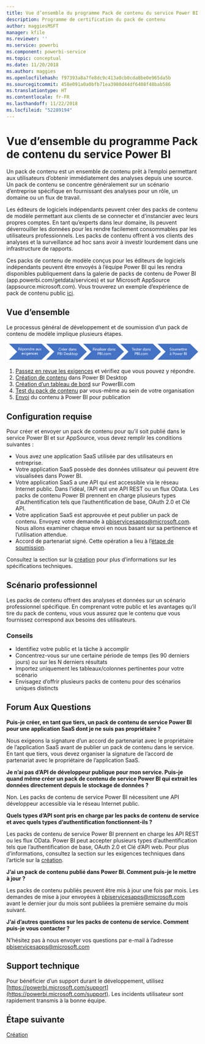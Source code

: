 ```yaml
---
title: Vue d’ensemble du programme Pack de contenu du service Power BI
description: Programme de certification du pack de contenu
author: maggiesMSFT
manager: kfile
ms.reviewer: ''
ms.service: powerbi
ms.component: powerbi-service
ms.topic: conceptual
ms.date: 11/20/2018
ms.author: maggies
ms.openlocfilehash: f97393a8a7fe8dc9c413a0cb0cda8be0e965da5b
ms.sourcegitcommit: 458e091a0a0bfb71ea3980d44df6408f48bab586
ms.translationtype: HT
ms.contentlocale: fr-FR
ms.lasthandoff: 11/22/2018
ms.locfileid: "52289194"
---
```

# <a name="overview-of-the-power-bi-service-content-pack-program"></a>Vue d’ensemble du programme Pack de contenu du service Power BI
Un pack de contenu est un ensemble de contenu prêt à l’emploi permettant aux utilisateurs d’obtenir immédiatement des analyses depuis une source. Un pack de contenu se concentre généralement sur un scénario d’entreprise spécifique en fournissant des analyses pour un rôle, un domaine ou un flux de travail.

Les éditeurs de logiciels indépendants peuvent créer des packs de contenu de modèle permettant aux clients de se connecter et d’instancier avec leurs propres comptes. En tant qu’experts dans leur domaine, ils peuvent déverrouiller les données pour les rendre facilement consommables par les utilisateurs professionnels. Les packs de contenu offrent à vos clients des analyses et la surveillance ad hoc sans avoir à investir lourdement dans une infrastructure de rapports.

Ces packs de contenu de modèle conçus pour les éditeurs de logiciels indépendants peuvent être envoyés à l’équipe Power BI qui les rendra disponibles publiquement dans la galerie de packs de contenu de Power BI (app.powerbi.com/getdata/services) et sur Microsoft AppSource (appsource.microsoft.com). Vous trouverez un exemple d’expérience de pack de contenu public [ici](template-content-pack-experience.md).

## <a name="overview"></a>Vue d’ensemble
Le processus général de développement et de soumission d’un pack de contenu de modèle implique plusieurs étapes.

 ![Processus](media/service-content-pack-overview/developer-content-pack-overview.png)

1. [Passez en revue les exigences](#requirements) et vérifiez que vous pouvez y répondre.
2. [Création de contenu](template-content-pack-authoring.md#queries) dans Power BI Desktop
3. [Création d’un tableau de bord](template-content-pack-authoring.md#dashboard) sur PowerBI.com
4. [Test du pack de contenu](template-content-pack-testing.md) par vous-même au sein de votre organisation
5. [Envoi](template-content-pack-testing.md#submission) du contenu à Power BI pour publication

<a name="requirements"></a>

## <a name="requirements"></a>Configuration requise
Pour créer et envoyer un pack de contenu pour qu’il soit publié dans le service Power BI et sur AppSource, vous devez remplir les conditions suivantes :

* Vous avez une application SaaS utilisée par des utilisateurs en entreprise.
* Votre application SaaS possède des données utilisateur qui peuvent être visualisées dans Power BI.
* Votre application SaaS a une API qui est accessible via le réseau Internet public. Dans l’idéal, l’API est une API REST ou un flux OData. Les packs de contenu Power BI prennent en charge plusieurs types d’authentification tels que l’authentification de base, OAuth 2.0 et Clé API. 
* Votre application SaaS est approuvée et peut publier un pack de contenu. Envoyez votre demande à pbiservicesapps@microsoft.com. Nous allons examiner chaque envoi en nous basant sur sa pertinence et l’utilisation attendue. 
* Accord de partenariat signé. Cette opération a lieu à l’[étape de soumission](template-content-pack-testing.md#submission).

Consultez la section sur la [création](template-content-pack-authoring.md) pour plus d’informations sur les spécifications techniques.

## <a name="business-scenario"></a>Scénario professionnel
Les packs de contenu offrent des analyses et données sur un scénario professionnel spécifique. En comprenant votre public et les avantages qu’il tire du pack de contenu, vous vous assurez que le contenu que vous fournissez correspond aux besoins des utilisateurs.

### <a name="tips"></a>Conseils
* Identifiez votre public et la tâche à accomplir  
* Concentrez-vous sur une certaine période de temps (les 90 derniers jours) ou sur les N derniers résultats  
* Importez uniquement les tableaux/colonnes pertinentes pour votre scénario  
* Envisagez d’offrir plusieurs packs de contenu pour des scénarios uniques distincts  

## <a name="frequently-asked-questions"></a>Forum Aux Questions
**Puis-je créer, en tant que tiers, un pack de contenu de service Power BI pour une application SaaS dont je ne suis pas propriétaire ?**

Nous exigeons la signature d’un accord de partenariat avec le propriétaire de l’application SaaS avant de publier un pack de contenu dans le service. En tant que tiers, vous devez organiser la signature de l’accord de partenariat avec le propriétaire de l’application SaaS.

**Je n’ai pas d’API de développeur publique pour mon service. Puis-je quand même créer un pack de contenu de service Power BI qui extrait les données directement depuis le stockage de données ?**

Non. Les packs de contenu de service Power BI nécessitent une API développeur accessible via le réseau Internet public.

**Quels types d’API sont pris en charge par les packs de contenu de service et avec quels types d’authentification fonctionnent-ils ?**

Les packs de contenu de service Power BI prennent en charge les API REST ou les flux OData. Power BI peut accepter plusieurs types d’authentification tels que l’authentification de base, OAuth 2.0 et Clé d’API web. Pour plus d’informations, consultez la section sur les exigences techniques dans l’article sur la [création](template-content-pack-authoring.md#dashboard).

**J’ai un pack de contenu publié dans Power BI. Comment puis-je le mettre à jour ?**

Les packs de contenu publiés peuvent être mis à jour une fois par mois. Les demandes de mise à jour envoyées à [pbiservicesapps@microsoft.com](mailto:pbiservicesapps@microsoft.com) avant le dernier jour du mois sont publiées la première semaine du mois suivant.

**J’ai d’autres questions sur les packs de contenu de service. Comment puis-je vous contacter ?**

N’hésitez pas à nous envoyer vos questions par e-mail à l’adresse [pbiservicesapps@microsoft.com](mailto:pbiservicesapps@microsoft.com)

## <a name="support"></a>Support technique
Pour bénéficier d’un support durant le développement, utilisez [https://powerbi.microsoft.com/support](https://powerbi.microsoft.com/support). Les incidents utilisateur sont rapidement transmis à la bonne équipe.

## <a name="next-step"></a>Étape suivante
[Création](template-content-pack-authoring.md)